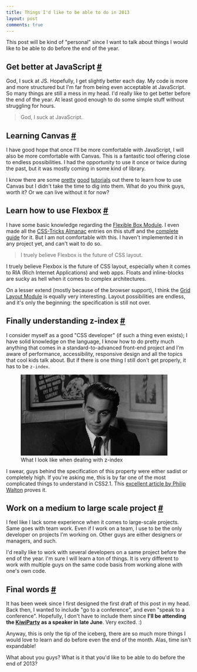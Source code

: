```yaml
---
title: Things I'd like to be able to do in 2013
layout: post
comments: true
---
```

<section>
<p>This post will be kind of "personal" since I want to talk about things I would like to be able to do before the end of the year. </p>
</section>
<section id="javascript">
<h2>Get better at JavaScript <a href="#javascript">#</a></h2>
<p>God, I suck at JS. Hopefully, I get slightly better each day. My code is more and more structured but I'm far from being even acceptable at JavaScript. So many things are still a mess in my head. I'd really like to get better before the end of the year. At least good enough to do some simple stuff without struggling for hours.</p>
<blockquote class="pull-quote--right">God, I suck at JavaScript.</blockquote>
</section>
<section id="canvas">
<h2>Learning Canvas <a href="#canvas">#</a></h2>
<p>I have good hope that once I'll be more comfortable with JavaScript, I will also be more comfortable with Canvas. This is a fantastic tool offering close to endless possibilities. I had the opportunity to use it once or twice during the past, but it was mostly coming in some kind of library.</p>
<p>I know there are some <a href="https://developer.mozilla.org/en-US/docs/HTML/Canvas/Tutorial">pretty</a> <a href="http://www.canvasdemos.com/type/tutorials/">good</a> <a href="http://www.alsacreations.com/tuto/lire/1484-introduction.html">tutorials</a> out there to learn how to use Canvas but I didn't take the time to dig into them. What do you think guys, worth it? Or we can live without it for now?</p>
</section>
<section id="flexbox">
<h2>Learn how to use Flexbox <a href="#flexbox">#</a></h2>
<p>I have some basic knowledge regarding the <a href="http://www.w3.org/TR/css3-flexbox/">Flexible Box Module</a>. I even made all the <a href="http://css-tricks.com/almanac/">CSS-Tricks Almanac</a> entries on this stuff and the <a href="http://css-tricks.com/snippets/css/a-guide-to-flexbox/">complete guide</a> for it. But I am not comfortable with this. I haven't implemented it in any project yet, and can't wait to do so.</p>
<blockquote class="pull-quote--right">I truely believe Flexbox is the future of CSS layout.</blockquote>
<p>I truely believe Flexbox is the future of CSS layout, especially when it comes to RIA (Rich Internet Applications) and web apps. Floats and inline-blocks are sucky as hell when it comes to complex architectures.</p>
<p>On a lesser extend (mostly because of the browser support), I think the <a href="http://hugogiraudel.com/2013/04/04/css-grid-layout/">Grid Layout Module</a> is equally very interesting. Layout possibilities are endless, and it's only the beginning: the specification is still not over.</p>
</section>
<section id="z-index">
<h2>Finally understanding z-index <a href="#z-index">#</a></h2>
<p>I consider myself as a good "CSS developer" (if such a thing even exists); I have solid knowledge on the language, I know how to do pretty much anything that comes in a standard-to-advanced front-end project and I'm aware of performance, accessibility, responsive design and all the topics that cool kids talk about. But if there is one thing I still don't get properly, it has to be <code>z-index</code>.</p>
<figure class="figure--right">
<img src="/images/things-to-do-2013__z-index.gif" alt="">
<figcaption>What I look like when dealing with z-index</figcaption>
</figure>
<p>I swear, guys behind the specification of this property were either sadist or completely high. If you're asking me, this is by far one of the most complicated things to understand in CSS2.1. This <a href="http://philipwalton.com/articles/what-no-one-told-you-about-z-index/">excellent article by Philip Walton</a> proves it.</p> 
</section>
<section id="team-work">
<h2>Work on a medium to large scale project <a href="#team-work">#</a></h2>
<p>I feel like I lack some experience when it comes to large-scale projects. Same goes with team work. Even if I work on a team, I use to be the only developer on projects I'm working on. Other guys are either designers or managers, and such.</p>
<p>I'd really like to work with several developers on a same project before the end of the year. I'm sure I will learn a ton of things. It is very different to work with multiple guys on the same code basis from working alone with one's own code.</p>
</section>
<section id="final-words">
<h2>Final words <a href="#final-words">#</a></h2>
<p>It has been week since I first designed the first draft of this post in my head. Back then, I wanted to include "go to a conference", and even "speak to a conference". Hopefully, I don't have to include them since <strong>I'll be attending the <a href="http://kiwiparty.fr/">KiwiParty</a> as a speaker in late June</strong>. Very excited. :)</p>
<p>Anyway, this is only the tip of the iceberg, there are so much more things I would love to learn and do before even the end of the month. Alas, time isn't expandable!</p>
<p>What about you guys? What is it that you'd like to be able to do before the end of 2013?</p>
</section>